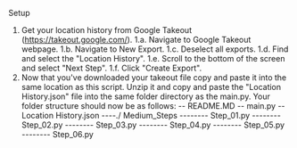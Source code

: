 Setup
1. Get your location history from Google Takeout (https://takeout.google.com/). 
    1.a. Navigate to Google Takeout webpage.
    1.b. Navigate to New Export. 
    1.c. Deselect all exports.
    1.d. Find and select the "Location History".
    1.e. Scroll to the bottom of the screen and select "Next Step".
    1.f. Click "Create Export".
2. Now that you've downloaded your takeout file copy and paste it into the same location as this script. Unzip it and copy and paste the "Location History.json" file into the same folder directory as the main.py. Your folder structure should now be as follows:
    -- README.MD
    -- main.py
    -- Location History.json
    ----./ Medium_Steps
    -------- Step_01.py
    -------- Step_02.py
    -------- Step_03.py
    -------- Step_04.py
    -------- Step_05.py
    -------- Step_06.py
